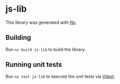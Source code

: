 # js-lib

This library was generated with [Nx](https://nx.dev).

## Building

Run `nx build js-lib` to build the library.

## Running unit tests

Run `nx test js-lib` to execute the unit tests via [Vitest](https://vitest.dev/).
